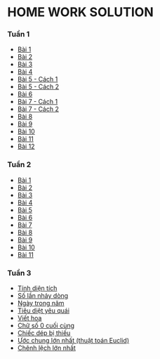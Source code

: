 # HOME WORK SOLUTION
### Tuần 1
- [Bài 1](https://github.com/toan207/TLU-Algorithm/blob/main/HomeWork/src/Tuan_1/bai1.cc)
- [Bài 2](https://github.com/toan207/TLU-Algorithm/blob/main/HomeWork/src/Tuan_1/bai2.cpp)
- [Bài 3](https://github.com/toan207/TLU-Algorithm/blob/main/HomeWork/src/Tuan_1/bai3.cc)
- [Bài 4](https://github.com/toan207/TLU-Algorithm/blob/main/HomeWork/src/Tuan_1/bai4.cc)
- [Bài 5 - Cách 1](https://github.com/toan207/TLU-Algorithm/blob/main/HomeWork/src/Tuan_1/bai5.1.cc)
- [Bài 5 - Cách 2](https://github.com/toan207/TLU-Algorithm/blob/main/HomeWork/src/Tuan_1/bai5.2.cc)
- [Bài 6](https://github.com/toan207/TLU-Algorithm/blob/main/HomeWork/src/Tuan_1/bai6.cpp)
- [Bài 7 - Cách 1](https://github.com/toan207/TLU-Algorithm/blob/main/HomeWork/src/Tuan_1/bai7.1.cc)
- [Bài 7 - Cách 2](https://github.com/toan207/TLU-Algorithm/blob/main/HomeWork/src/Tuan_1/bai7.2.cc)
- [Bài 8](https://github.com/toan207/TLU-Algorithm/blob/main/HomeWork/src/Tuan_1/bai8.cpp)
- [Bài 9](https://github.com/toan207/TLU-Algorithm/blob/main/HomeWork/src/Tuan_1/bai9.cpp)
- [Bài 10](https://github.com/toan207/TLU-Algorithm/blob/main/HomeWork/src/Tuan_1/bai10.cpp)
- [Bài 11](https://github.com/toan207/TLU-Algorithm/blob/main/HomeWork/src/Tuan_1/bai11.cpp)
- [Bài 12](https://github.com/toan207/TLU-Algorithm/blob/main/HomeWork/src/Tuan_1/bai12.cpp)

### Tuần 2
- [Bài 1](https://github.com/toan207/TLU-Algorithm/blob/main/HomeWork/src/Tuan2/bai1.cc)
- [Bài 2](https://github.com/toan207/TLU-Algorithm/blob/main/HomeWork/src/Tuan2/bai2.cc)
- [Bài 3](https://github.com/toan207/TLU-Algorithm/blob/main/HomeWork/src/Tuan2/bai3.cc)
- [Bài 4](https://github.com/toan207/TLU-Algorithm/blob/main/HomeWork/src/Tuan2/bai4.cpp)
- [Bài 5](https://github.com/toan207/TLU-Algorithm/blob/main/HomeWork/src/Tuan2/bai5.cpp)
- [Bài 6](https://github.com/toan207/TLU-Algorithm/blob/main/HomeWork/src/Tuan2/bai6.cpp)
- [Bài 7](https://github.com/toan207/TLU-Algorithm/blob/main/HomeWork/src/Tuan2/bai7.cpp)
- [Bài 8](https://github.com/toan207/TLU-Algorithm/blob/main/HomeWork/src/Tuan2/bai8.cpp)
- [Bài 9](https://github.com/toan207/TLU-Algorithm/blob/main/HomeWork/src/Tuan2/bai9.cpp)
- [Bài 10](https://github.com/toan207/TLU-Algorithm/blob/main/HomeWork/src/Tuan2/bai10.cpp)
- [Bài 11](https://github.com/toan207/TLU-Algorithm/blob/main/HomeWork/src/Tuan2/bai11.cpp)

### Tuần 3
- [Tính diện tích]()
- [Số lần nhảy dòng]()
- [Ngày trong năm]()
- [Tiêu diệt yêu quái]()
- [Viết hoa]()
- [Chữ số 0 cuối cùng]()
- [Chiếc dép bị thiếu]()
- [Ước chung lớn nhất (thuật toán Euclid)]()
- [Chênh lệch lớn nhất]()
